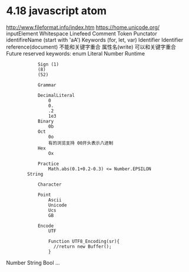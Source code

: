 # 4.18 javascript atom
http://www.fileformat.info/index.htm
https://home.unicode.org/
inputElement
	Whitespace
	Linefeed
	Comment
	Token
		Punctator
		identifireName (start with 'aA')
			Keywords (for, let, var)
			Identifier
				Identifier reference(document) 不能和关键字重合
				属性名(write) 可以和关键字重合
			Future reserved keywords: enum
		Literal
			Number
				Runtime
				
				Sign (1)
				(8)
				(52)
				
				Grammar
				
				DecimalLiteral
					0
					0.
					.2
					1e3
				Binary
					0b
				Oct
					0o
					有的浏览支持 00开头表示八进制
				Hex
					Ox
					
				Practice
					Math.abs(0.1+0.2-0.3) <= Number.EPSILON
			String
				
				Character
				
				Point
					Ascii
					Unicode
					Ucs
					GB
					
				Encode
					UTF
					
					Function UTF8_Encoding(sr){
					  //return new Buffer();
					}

Number
String
Bool
...